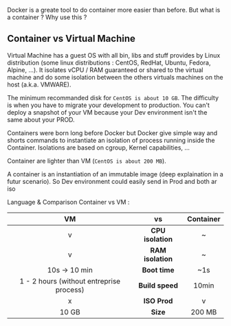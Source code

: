 Docker is a greate tool to do container more easier than before. But what is a container ? Why use this ?

## Container vs Virtual Machine

Virtual Machine has a guest OS with all bin, libs and stuff provides by Linux distribution (some linux distributions : CentOS, RedHat, Ubuntu, Fedora, Alpine, ...).
It isolates  vCPU / RAM guaranteed or shared to the virtual machine and do some isolation between the others virtuals machines on the host (a.k.a. VMWARE).

The minimum recommanded disk for `CentOS is about 10 GB`.
The difficulty is when you have to migrate your development to production. You can't deploy a snapshot of your VM because your Dev environment isn't the same about your PROD.

Containers were born long before Docker but Docker give simple way and shorts commands to instantiate an isolation of process running inside the Container.
Isolations are based on cgroup, Kernel capabilities, ...

Container are lighter than VM (`CentOS is about 200 MB`).

A container is an instantiation of an immutable image (deep explaination in a futur scenario). So Dev environment could easily send in Prod and both ar iso


Language & Comparison Container vs VM :

| VM | vs | Container |
|:---:|:---:|:---:|
| v | **CPU isolation** | ~ |
| v | **RAM isolation** | ~ |
| 10s -> 10 min | **Boot time** | ~1s |
| 1 - 2 hours (without entreprise process) | **Build speed** | 10min |
| x | **ISO Prod** | v |
| 10 GB | **Size** | 200 MB |

